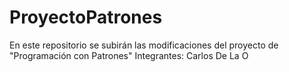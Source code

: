 # ProyectoPatrones
En este repositorio se subirán las modificaciones del proyecto de "Programación con Patrones"
Integrantes: Carlos De La O